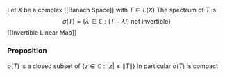 Let $X$ be a complex [[Banach Space]] with $T\in L(X)$
The spectrum of $T$ is 
$$
\sigma(T)=\{ \lambda \in \mathbb{C} : (T-\lambda I)\text{ not invertible}\}
$$
[[Invertible Linear Map]]

### Proposition
$\sigma(T)$ is a closed subset of $\{ z\in \mathbb{C} : \lvert z \rvert \leq \lVert T \rVert\}$
In particular $\sigma(T)$ is compact

